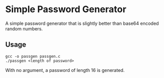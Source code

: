 # Simple Password Generator
A simple password generator that is slightly better than base64 encoded random numbers.

## Usage
```
gcc -o passgen passgen.c
./passgen <length of password>
```

With no argument, a password of length 16 is generated.
